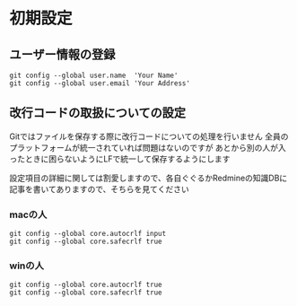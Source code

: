 初期設定
===

## ユーザー情報の登録

```
git config --global user.name  'Your Name'
git config --global user.email 'Your Address'
```

## 改行コードの取扱についての設定

Gitではファイルを保存する際に改行コードについての処理を行いません
全員のプラットフォームが統一されていれば問題はないのですが
あとから別の人が入ったときに困らないようにLFで統一して保存するようにします

設定項目の詳細に関しては割愛しますので、各自ぐぐるかRedmineの知識DBに記事を書いてありますので、そちらを見てください

### macの人

```
git config --global core.autocrlf input
git config --global core.safecrlf true
```

### winの人

```
git config --global core.autocrlf true
git config --global core.safecrlf true
```
